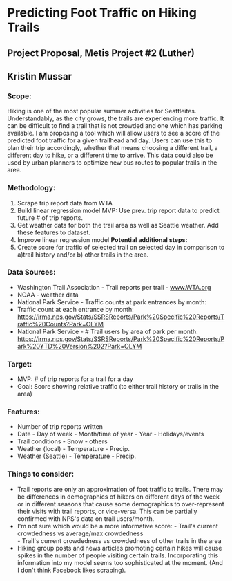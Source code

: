 # Predicting Foot Traffic on Hiking Trails 
## Project Proposal, Metis Project #2 (Luther)

## Kristin Mussar

### Scope: 
Hiking is one of the most popular summer activities for Seattleites. Understandably, as the city grows, the trails are experiencing more traffic. It can be difficult to find a trail that is not crowded and one which has parking available. I am proposing a tool which will allow users to see a score of the predicted foot traffic for a given trailhead and day. Users can use this to plan their trip accordingly, whether that means choosing a different trail, a different day to hike, or a different time to arrive. This data could also be used by urban planners to optimize new bus routes to popular trails in the area. 

### Methodology: 
1. Scrape trip report data from WTA 
2. Build linear regression model MVP: 
        Use prev. trip report data to predict future # of trip reports. 
3. Get weather data for both the trail area as well as Seattle weather. Add these features to dataset. 
4. Improve linear regression model
**Potential additional steps:**
5. Create score for traffic of selected trail on selected day in comparison to a)trail history and/or b) other trails in the area. 

### Data Sources:
* Washington Trail Association - Trail reports per trail - www.WTA.org
* NOAA - weather data
* National Park Service - Traffic counts at park entrances by month: 
* Traffic count at each entrance by month: 
https://irma.nps.gov/Stats/SSRSReports/Park%20Specific%20Reports/Traffic%20Counts?Park=OLYM
* National Park Service - # Trail users by area of park per month: https://irma.nps.gov/Stats/SSRSReports/Park%20Specific%20Reports/Park%20YTD%20Version%202?Park=OLYM

### Target: 
* MVP: # of trip reports for a trail for a day
* Goal: Score showing relative traffic (to either trail history or trails in the area)

### Features: 
* Number of trip reports written
* Date 
        - Day of week
        - Month/time of year
        - Year
        - Holidays/events
* Trail conditions
        - Snow
        - others
* Weather (local)
        - Temperature
        - Precip.
* Weather (Seattle)
        - Temperature
        - Precip.


### Things to consider: 
* Trail reports are only an approximation of foot traffic to trails. There may be differences in demographics of hikers on different days of the week or in different seasons that cause some demographics to over-represent their visits with trail reports, or vice-versa. This can be partially confirmed with NPS's data on trail users/month. 
* I'm not sure which would be a more informative score: 
        - Trail's current crowdedness vs average/max crowdedness  
        - Trail's current crowdedness vs crowdedness of other trails in the area
* Hiking group posts and news articles promoting certain hikes will cause spikes in the number of people visiting certain trails. Incorporating this information into my model seems too sophisticated at the moment. (And I don't think Facebook likes scraping). 
